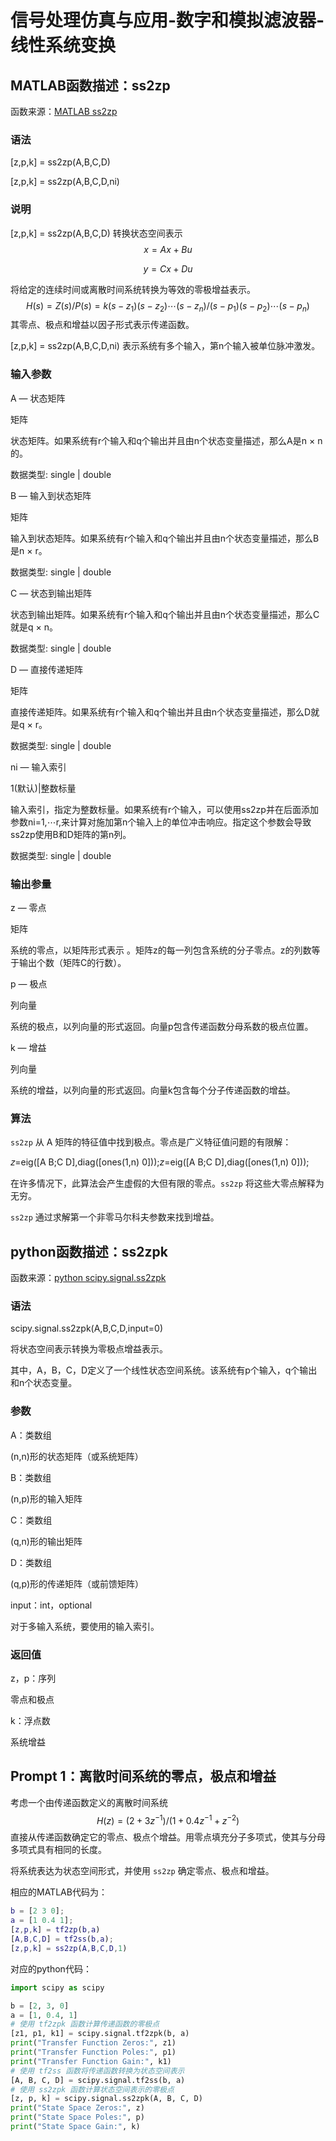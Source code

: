 # 信号处理仿真与应用-数字和模拟滤波器-线性系统变换

## MATLAB函数描述：ss2zp

函数来源：[MATLAB ss2zp](https://ww2.mathworks.cn/help/signal/ref/ss2zp.html)

### 语法

[z,p,k] = ss2zp(A,B,C,D)

[z,p,k] = ss2zp(A,B,C,D,ni)

### 说明

[z,p,k] = ss2zp(A,B,C,D) 转换状态空间表示
$$
x = Ax + Bu
$$

$$
y = Cx + Du
$$

将给定的连续时间或离散时间系统转换为等效的零极增益表示。
$$
H(s) =Z(s)/P(s)=k(s-z_1)(s-z_2)⋯(s-z_n)/(s-p_1)(s-p_2)⋯(s-p_n)
$$
其零点、极点和增益以因子形式表示传递函数。

[z,p,k] = ss2zp(A,B,C,D,ni)  表示系统有多个输入，第n个输入被单位脉冲激发。

### 输入参数

A — 状态矩阵

矩阵

状态矩阵。如果系统有r个输入和q个输出并且由n个状态变量描述，那么A是n × n的。

数据类型: single | double

B — 输入到状态矩阵

矩阵

输入到状态矩阵。如果系统有r个输入和q个输出并且由n个状态变量描述，那么B是n × r。

数据类型: single | double

C — 状态到输出矩阵

状态到输出矩阵。如果系统有r个输入和q个输出并且由n个状态变量描述，那么C就是q × n。

数据类型: single | double

D — 直接传递矩阵

矩阵

直接传递矩阵。如果系统有r个输入和q个输出并且由n个状态变量描述，那么D就是q × r。

数据类型: single | double

ni — 输入索引

1(默认)|整数标量

输入索引，指定为整数标量。如果系统有r个输入，可以使用ss2zp并在后面添加参数ni=1,⋯r,来计算对施加第n个输入上的单位冲击响应。指定这个参数会导致ss2zp使用B和D矩阵的第n列。

数据类型: single | double

### 输出参量

z — 零点

矩阵

系统的零点，以矩阵形式表示  。矩阵z的每一列包含系统的分子零点。z的列数等于输出个数（矩阵C的行数）。

p — 极点

列向量

系统的极点，以列向量的形式返回。向量p包含传递函数分母系数的极点位置。

k — 增益

列向量

系统的增益，以列向量的形式返回。向量k包含每个分子传递函数的增益。

### 算法

`ss2zp` 从 A 矩阵的特征值中找到极点。零点是广义特征值问题的有限解：

𝑧=eig([A B;C D],diag([ones(1,n) 0]));*z*=eig([A B;C D],diag([ones(1,n) 0]));

在许多情况下，此算法会产生虚假的大但有限的零点。`ss2zp` 将这些大零点解释为无穷。

`ss2zp` 通过求解第一个非零马尔科夫参数来找到增益。

## python函数描述：ss2zpk

函数来源：[python scipy.signal.ss2zpk](https://docs.scipy.org/doc/scipy/reference/generated/scipy.signal.ss2zpk.html)

### 语法

scipy.signal.ss2zpk(A,B,C,D,input=0)

将状态空间表示转换为零极点增益表示。

其中，A，B，C，D定义了一个线性状态空间系统。该系统有p个输入，q个输出和n个状态变量。

### 参数

A：类数组

(n,n)形的状态矩阵（或系统矩阵）

B：类数组

(n,p)形的输入矩阵

C：类数组

(q,n)形的输出矩阵

D：类数组

(q,p)形的传递矩阵（或前馈矩阵）

input：int，optional

对于多输入系统，要使用的输入索引。

### 返回值

z，p：序列

零点和极点

k：浮点数

系统增益

## Prompt 1：离散时间系统的零点，极点和增益

考虑一个由传递函数定义的离散时间系统
$$
H(z)=(2+3z^{-1})/(1+0.4z^{-1}+z^{-2})
$$
直接从传递函数确定它的零点、极点个增益。用零点填充分子多项式，使其与分母多项式具有相同的长度。

将系统表达为状态空间形式，并使用 `ss2zp` 确定零点、极点和增益。

相应的MATLAB代码为：

```matlab
b = [2 3 0];
a = [1 0.4 1];
[z,p,k] = tf2zp(b,a)
[A,B,C,D] = tf2ss(b,a);
[z,p,k] = ss2zp(A,B,C,D,1)
```

对应的python代码：

```python
import scipy as scipy

b = [2, 3, 0]
a = [1, 0.4, 1]
# 使用 tf2zpk 函数计算传递函数的零极点
[z1, p1, k1] = scipy.signal.tf2zpk(b, a)
print("Transfer Function Zeros:", z1)
print("Transfer Function Poles:", p1)
print("Transfer Function Gain:", k1)
# 使用 tf2ss 函数将传递函数转换为状态空间表示
[A, B, C, D] = scipy.signal.tf2ss(b, a)
# 使用 ss2zpk 函数计算状态空间表示的零极点
[z, p, k] = scipy.signal.ss2zpk(A, B, C, D)
print("State Space Zeros:", z)
print("State Space Poles:", p)
print("State Space Gain:", k)
```






